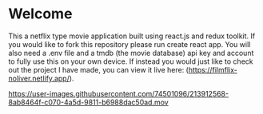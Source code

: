 # Welcome
This a netflix type movie application built using react.js and redux toolkit. 
If you would like to fork this repository please run create react app. You will also need a .env file and a tmdb (the movie database) api key and account to fully use this on your own device. If instead you would just like to check out the project I have made, you can view it live here: (https://filmflix-noliver.netlify.app/).


https://user-images.githubusercontent.com/74501096/213912568-8ab8464f-c070-4a5d-9811-b6988dac50ad.mov

